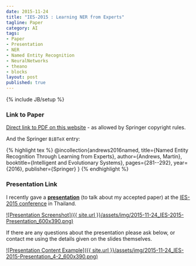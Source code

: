 ```yaml
---
date: 2015-11-24
title: "IES-2015 : Learning NER from Experts"
tagline: Paper
category: AI
tags:
- Paper
- Presentation
- NER
- Named Entity Recognition
- NeuralNetworks
- theano
- blocks
layout: post
published: true
---
```

{% include JB/setup %}


### Link to Paper

[Direct link to PDF on this website](/assets/papers/IES-2015_v3_camera.pdf) - as allowed by Springer copyright rules.

And the Springer `BiBTeX` entry:

{% highlight tex %}
@incollection{andrews2016named,
  title={Named Entity Recognition Through Learning from Experts},
  author={Andrews, Martin},
  booktitle={Intelligent and Evolutionary Systems},
  pages={281--292},
  year={2016},
  publisher={Springer}
}
{% endhighlight %}


### Presentation Link

I recently gave a <strong><a href="http://redcatlabs.com/2015-11-24_IES-2015_NER-from-Experts/" target="_blank">presentation</a></strong> 
(to talk about my accepted paper) at the [IES-2015 conference](http://www.ies-2015.org/) in Thailand.

<a href="http://redcatlabs.com/2015-11-24_IES-2015_NER-from-Experts/" target="_blank">
![Presentation Screenshot]({{ site.url }}/assets/img/2015-11-24_IES-2015-Presentation_600x390.png)
</a>

If there are any questions about the presentation please ask below, 
or contact me using the details given on the slides themselves.

<a href="http://redcatlabs.com/2015-11-24_IES-2015_NER-from-Experts/#/4/2" target="_blank">
![Presentation Content Example]({{ site.url }}/assets/img/2015-11-24_IES-2015-Presentation_4-2_600x390.png)
</a>
